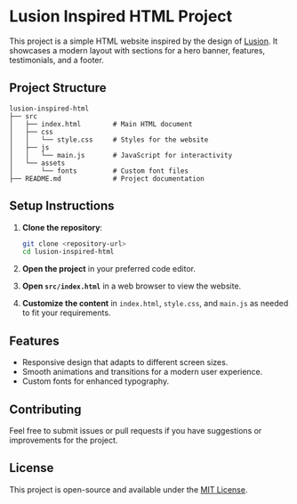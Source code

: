 # Lusion Inspired HTML Project

This project is a simple HTML website inspired by the design of [Lusion](https://lusion.co/). It showcases a modern layout with sections for a hero banner, features, testimonials, and a footer.

## Project Structure

```
lusion-inspired-html
├── src
│   ├── index.html        # Main HTML document
│   ├── css
│   │   └── style.css     # Styles for the website
│   ├── js
│   │   └── main.js       # JavaScript for interactivity
│   └── assets
│       └── fonts         # Custom font files
├── README.md             # Project documentation
```

## Setup Instructions

1. **Clone the repository**:
   ```bash
   git clone <repository-url>
   cd lusion-inspired-html
   ```

2. **Open the project** in your preferred code editor.

3. **Open `src/index.html`** in a web browser to view the website.

4. **Customize the content** in `index.html`, `style.css`, and `main.js` as needed to fit your requirements.

## Features

- Responsive design that adapts to different screen sizes.
- Smooth animations and transitions for a modern user experience.
- Custom fonts for enhanced typography.

## Contributing

Feel free to submit issues or pull requests if you have suggestions or improvements for the project.

## License

This project is open-source and available under the [MIT License](LICENSE).